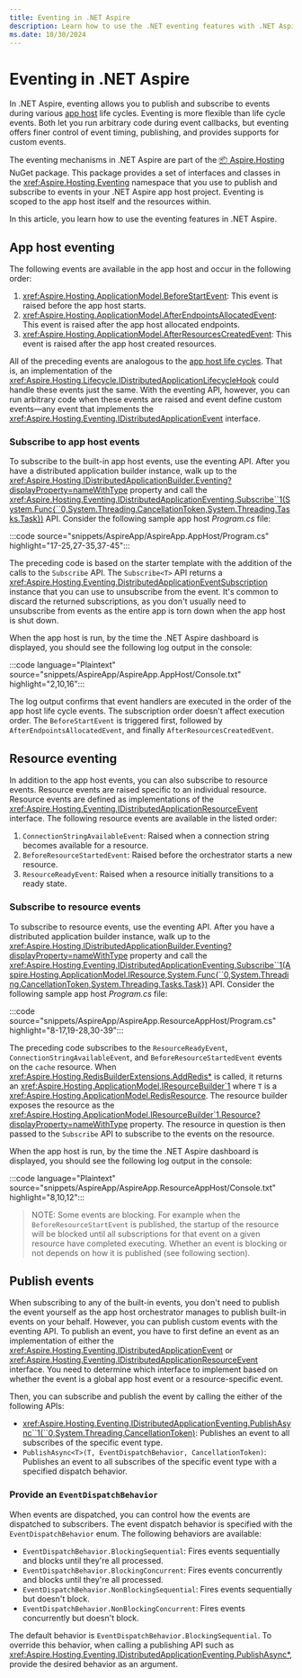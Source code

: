 ```yaml
---
title: Eventing in .NET Aspire
description: Learn how to use the .NET eventing features with .NET Aspire.
ms.date: 10/30/2024
---
```


# Eventing in .NET Aspire

In .NET Aspire, eventing allows you to publish and subscribe to events during various [app host](xref:dotnet/aspire/app-host#app-host-life-cycles) life cycles. Eventing is more flexible than life cycle events. Both let you run arbitrary code during event callbacks, but eventing offers finer control of event timing, publishing, and provides supports for custom events.

The eventing mechanisms in .NET Aspire are part of the [📦 Aspire.Hosting](https://www.nuget.org/packages/Aspire.Hosting) NuGet package. This package provides a set of interfaces and classes in the <xref:Aspire.Hosting.Eventing> namespace that you use to publish and subscribe to events in your .NET Aspire app host project. Eventing is scoped to the app host itself and the resources within.

In this article, you learn how to use the eventing features in .NET Aspire.

## App host eventing

The following events are available in the app host and occur in the following order:

1. <xref:Aspire.Hosting.ApplicationModel.BeforeStartEvent>: This event is raised before the app host starts.
1. <xref:Aspire.Hosting.ApplicationModel.AfterEndpointsAllocatedEvent>: This event is raised after the app host allocated endpoints.
1. <xref:Aspire.Hosting.ApplicationModel.AfterResourcesCreatedEvent>: This event is raised after the app host created resources.

All of the preceding events are analogous to the [app host life cycles](xref:dotnet/aspire/app-host#app-host-life-cycles). That is, an implementation of the <xref:Aspire.Hosting.Lifecycle.IDistributedApplicationLifecycleHook> could handle these events just the same. With the eventing API, however, you can run arbitrary code when these events are raised and event define custom events—any event that implements the <xref:Aspire.Hosting.Eventing.IDistributedApplicationEvent> interface.

### Subscribe to app host events

To subscribe to the built-in app host events, use the eventing API. After you have a distributed application builder instance, walk up to the <xref:Aspire.Hosting.IDistributedApplicationBuilder.Eventing?displayProperty=nameWithType> property and call the <xref:Aspire.Hosting.Eventing.IDistributedApplicationEventing.Subscribe``1(System.Func{``0,System.Threading.CancellationToken,System.Threading.Tasks.Task})> API. Consider the following sample app host _Program.cs_ file:

:::code source="snippets/AspireApp/AspireApp.AppHost/Program.cs" highlight="17-25,27-35,37-45":::

The preceding code is based on the starter template with the addition of the calls to the `Subscribe` API. The `Subscribe<T>` API returns a <xref:Aspire.Hosting.Eventing.DistributedApplicationEventSubscription> instance that you can use to unsubscribe from the event. It's common to discard the returned subscriptions, as you don't usually need to unsubscribe from events as the entire app is torn down when the app host is shut down.

When the app host is run, by the time the .NET Aspire dashboard is displayed, you should see the following log output in the console:

:::code language="Plaintext" source="snippets/AspireApp/AspireApp.AppHost/Console.txt" highlight="2,10,16":::

The log output confirms that event handlers are executed in the order of the app host life cycle events. The subscription order doesn't affect execution order. The `BeforeStartEvent` is triggered first, followed by `AfterEndpointsAllocatedEvent`, and finally `AfterResourcesCreatedEvent`.

## Resource eventing

In addition to the app host events, you can also subscribe to resource events. Resource events are raised specific to an individual resource. Resource events are defined as implementations of the <xref:Aspire.Hosting.Eventing.IDistributedApplicationResourceEvent> interface. The following resource events are available in the listed order:

1. `ConnectionStringAvailableEvent`: Raised when a connection string becomes available for a resource.
1. `BeforeResourceStartedEvent`: Raised before the orchestrator starts a new resource.
1. `ResourceReadyEvent`: Raised when a resource initially transitions to a ready state.

### Subscribe to resource events

To subscribe to resource events, use the eventing API. After you have a distributed application builder instance, walk up to the <xref:Aspire.Hosting.IDistributedApplicationBuilder.Eventing?displayProperty=nameWithType> property and call the <xref:Aspire.Hosting.Eventing.IDistributedApplicationEventing.Subscribe``1(Aspire.Hosting.ApplicationModel.IResource,System.Func{``0,System.Threading.CancellationToken,System.Threading.Tasks.Task})> API. Consider the following sample app host _Program.cs_ file:

:::code source="snippets/AspireApp/AspireApp.ResourceAppHost/Program.cs" highlight="8-17,19-28,30-39":::

The preceding code subscribes to the `ResourceReadyEvent`, `ConnectionStringAvailableEvent`, and `BeforeResourceStartedEvent` events on the `cache` resource. When <xref:Aspire.Hosting.RedisBuilderExtensions.AddRedis*> is called, it returns an <xref:Aspire.Hosting.ApplicationModel.IResourceBuilder`1> where `T` is a <xref:Aspire.Hosting.ApplicationModel.RedisResource>. The resource builder exposes the resource as the <xref:Aspire.Hosting.ApplicationModel.IResourceBuilder`1.Resource?displayProperty=nameWithType> property. The resource in question is then passed to the `Subscribe` API to subscribe to the events on the resource.

When the app host is run, by the time the .NET Aspire dashboard is displayed, you should see the following log output in the console:

:::code language="Plaintext" source="snippets/AspireApp/AspireApp.ResourceAppHost/Console.txt" highlight="8,10,12":::

> NOTE: Some events are blocking. For example when the `BeforeResourceStartEvent` is published, the startup of the resource will be blocked until all subscriptions for that event on a given resource have completed executing. Whether an event is blocking or not depends on how it is published (see following section).

## Publish events

When subscribing to any of the built-in events, you don't need to publish the event yourself as the app host orchestrator manages to publish built-in events on your behalf. However, you can publish custom events with the eventing API. To publish an event, you have to first define an event as an implementation of either the <xref:Aspire.Hosting.Eventing.IDistributedApplicationEvent> or <xref:Aspire.Hosting.Eventing.IDistributedApplicationResourceEvent> interface. You need to determine which interface to implement based on whether the event is a global app host event or a resource-specific event.

Then, you can subscribe and publish the event by calling the either of the following APIs:

- <xref:Aspire.Hosting.Eventing.IDistributedApplicationEventing.PublishAsync``1(``0,System.Threading.CancellationToken)>: Publishes an event to all subscribes of the specific event type.
- `PublishAsync<T>(T, EventDispatchBehavior, CancellationToken)`: Publishes an event to all subscribes of the specific event type with a specified dispatch behavior.

### Provide an `EventDispatchBehavior`

When events are dispatched, you can control how the events are dispatched to subscribers. The event dispatch behavior is specified with the `EventDispatchBehavior` enum. The following behaviors are available:

<!--
- <xref:Aspire.Hosting.Eventing.EventDispatchBehavior.BlockingSequential>: Fires events sequentially and blocks until they're all processed.
- <xref:Aspire.Hosting.Eventing.EventDispatchBehavior.BlockingConcurrent>: Fires events concurrently and blocks until they are all processed.
- <xref:Aspire.Hosting.Eventing.EventDispatchBehavior.NonBlockingSequential>: Fires events sequentially but doesn't block.
- <xref:Aspire.Hosting.Eventing.EventDispatchBehavior.NonBlockingConcurrent>: Fires events concurrently but doesn't block.
-->

- `EventDispatchBehavior.BlockingSequential`: Fires events sequentially and blocks until they're all processed.
- `EventDispatchBehavior.BlockingConcurrent`: Fires events concurrently and blocks until they're all processed.
- `EventDispatchBehavior.NonBlockingSequential`: Fires events sequentially but doesn't block.
- `EventDispatchBehavior.NonBlockingConcurrent`: Fires events concurrently but doesn't block.

The default behavior is `EventDispatchBehavior.BlockingSequential`. To override this behavior, when calling a publishing API such as <xref:Aspire.Hosting.Eventing.IDistributedApplicationEventing.PublishAsync*>, provide the desired behavior as an argument.
